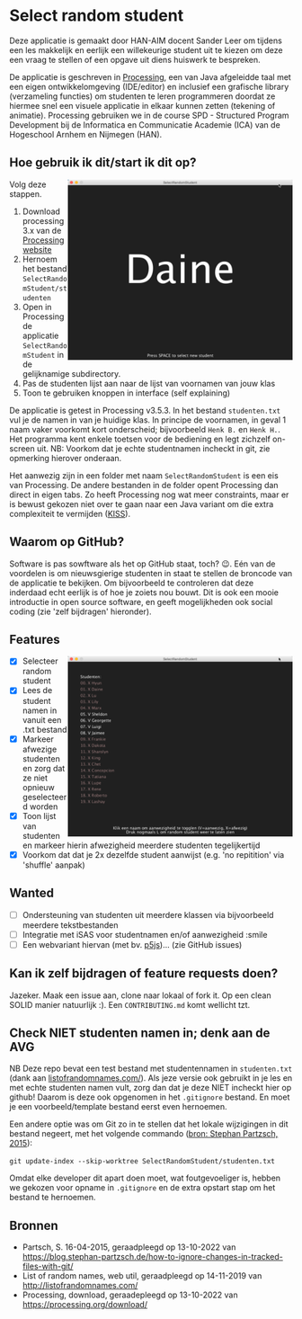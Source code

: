 # Select random student

Deze applicatie is gemaakt door HAN-AIM docent Sander Leer om tijdens een les makkelijk en eerlijk een willekeurige student uit te kiezen om deze een vraag te stellen of een opgave uit diens huiswerk te bespreken.

De applicatie is geschreven in [Processing](https://processing.org), een van Java afgeleidde taal met een eigen ontwikkelomgeving (IDE/editor) en inclusief een grafische library (verzameling functies) om studenten te leren programmeren doordat ze hiermee snel een visuele applicatie in elkaar kunnen zetten (tekening of animatie). Processing gebruiken we in de course SPD - Structured Program Development bij de Informatica en Communicatie Academie (ICA) van de Hogeschool Arnhem en Nijmegen (HAN).

## Hoe gebruik ik dit/start ik dit op?

<img src="screenshot.png" width="400" align="right">

Volg deze stappen.

1. Download processing 3.x van de [Processing website](https://processing.org/download/)
2. Hernoem het bestand `SelectRandomStudent/studenten`
3. Open in Processing de applicatie `SelectRandomStudent` in de gelijknamige subdirectory.
4. Pas de studenten lijst aan naar de lijst van voornamen van jouw klas
5. Toon te gebruiken knoppen in interface (self explaining)

De applicatie is getest in Processing v3.5.3. In het bestand `studenten.txt` vul je de namen in van je huidige klas. In principe de voornamen, in geval 1 naam vaker voorkomt kort onderscheid; bijvoorbeeld `Henk B.` en `Henk H.`. Het programma kent enkele toetsen voor de bediening en legt zichzelf on-screen uit. NB: Voorkom dat je echte studentnamen incheckt in git, zie opmerking hierover onderaan.

Het aanwezig zijn in een folder met naam `SelectRandomStudent` is een eis van Processing. De andere bestanden in de folder opent Processing dan direct in eigen tabs. Zo heeft Processing nog wat meer constraints, maar er is bewust gekozen niet over te gaan naar een Java variant om die extra complexiteit te vermijden ([KISS](https://nl.wikipedia.org/wiki/KISS-principe)).

## Waarom op GitHub?

Software is pas sowftware als het op GitHub staat, toch? 😉. Eén van de voordelen is om nieuwsgierige studenten in staat te stellen de broncode van de applicatie te bekijken. Om bijvoorbeeld te controleren dat deze inderdaad echt eerlijk is of hoe je zoiets nou bouwt. Dit is ook een mooie introductie in open source software, en geeft mogelijkheden ook social coding (zie 'zelf bijdragen' hieronder).

## Features

<img src="screenshot-lijst-scherm.png" width="400" align="right">

- [x] Selecteer random student
- [x] Lees de student namen in vanuit een .txt bestand
- [x] Markeer afwezige studenten en zorg dat ze niet opnieuw geselecteerd worden
- [x] Toon lijst van studenten en markeer hierin afwezigheid meerdere studenten tegelijkertijd
- [x] Voorkom dat dat je 2x dezelfde student aanwijst (e.g. 'no repitition' via 'shuffle' aanpak)

## Wanted

- [ ] Ondersteuning van studenten uit meerdere klassen via bijvoorbeeld meerdere tekstbestanden
- [ ] Integratie met iSAS voor studentnamen en/of aanwezigheid :smile
- [ ] Een webvariant hiervan (met bv. [p5js](https://p5js.org/))... (zie GitHub issues)

## Kan ik zelf bijdragen of feature requests doen?

Jazeker. Maak een issue aan, clone naar lokaal of fork it. Op een clean SOLID manier natuurlijk :). Een `CONTRIBUTING.md` komt wellicht tzt.

## Check NIET studenten namen in; denk aan de AVG

NB Deze repo bevat een test bestand met studentennamen in `studenten.txt` (dank aan [listofrandomnames.com/](http://listofrandomnames.com/)). Als jeze versie ook gebruikt in je les en met echte studenten namen vult, zorg dan dat je deze NIET incheckt hier op github! Daarom is deze ook opgenomen in het `.gitignore` bestand. En moet je een voorbeeld/template bestand eerst even hernoemen.

Een andere optie was om Git zo in te stellen dat het lokale wijzigingen in dit bestand negeert, met het volgende commando ([bron: Stephan Partzsch, 2015](https://blog.stephan-partzsch.de/how-to-ignore-changes-in-tracked-files-with-git/)):

`git update-index --skip-worktree SelectRandomStudent/studenten.txt`

Omdat elke developer dit apart doen moet, wat foutgevoeliger is, hebben we gekozen voor opname in `.gitignore` en de extra opstart stap om het bestand te hernoemen.

## Bronnen

- Partsch, S. 16-04-2015, geraadpleegd op 13-10-2022 van <https://blog.stephan-partzsch.de/how-to-ignore-changes-in-tracked-files-with-git/>
- List of random names, web util, geraadpleegd op 14-11-2019 van <http://listofrandomnames.com/>
- Processing, download, geraadepleegd op 13-10-2022 van <https://processing.org/download/>
